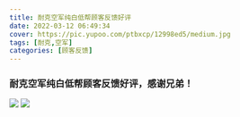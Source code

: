 ```yaml
---
title: 耐克空军纯白低帮顾客反馈好评
date: 2022-03-12 06:49:34
cover: https://pic.yupoo.com/ptbxcp/12998ed5/medium.jpg
tags: [耐克,空军]
categories: [顾客反馈]
---
```


###  耐克空军纯白低帮顾客反馈好评，感谢兄弟！
![](https://pic.yupoo.com/ptbxcp/c2fcd23a/652e0c9d.jpg)
![](https://pic.yupoo.com/ptbxcp/12998ed5/6a108d4f.jpg)
